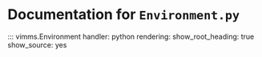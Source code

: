 # Documentation for `Environment.py`

::: vimms.Environment
    handler: python
    rendering:
      show_root_heading: true
      show_source: yes
